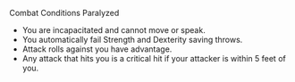 Combat
Conditions
Paralyzed
<ul>
  <li>You are incapacitated and cannot move or speak.</li>
  <li>You automatically fail Strength and Dexterity saving throws.</li>
  <li>Attack rolls against you have advantage.</li>
  <li>Any attack that hits you is a critical hit if your attacker is within 5 feet of you.</li>
</ul>
